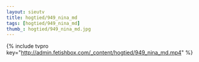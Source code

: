 ```yaml
--- 
layout: sieutv
title: hogtied/949_nina_md
tags: [hogtied/949_nina_md]
thumb_: hogtied/949_nina_md.jpg
---
```

{% include tvpro key="http://admin.fetishbox.com/_content/hogtied/949_nina_md.mp4" %} 
